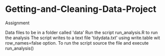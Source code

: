 Getting-and-Cleaning-Data-Project
=================================

Assignment 

Data files to be in a folder called 'data' 
Run the script run_analysis.R to run the analysis
The script writes to a text file 'tidydata.txt' using write.table wit row_names=false option.
To run the script source the file and execute run_analysis()
